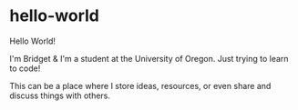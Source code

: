 # hello-world

Hello World!

I'm Bridget & I'm a student at the University of Oregon.  Just trying to learn to code!

This can be a place where I store ideas, resources, or even share and discuss things with others.
